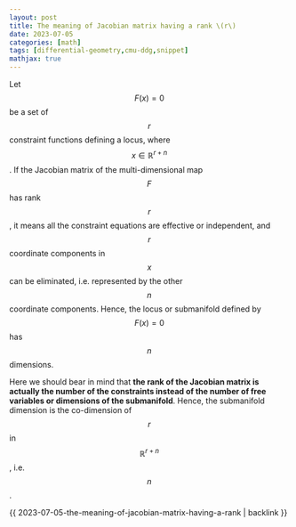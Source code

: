 ```yaml
---
layout: post
title: The meaning of Jacobian matrix having a rank \(r\)
date: 2023-07-05
categories: [math]
tags: [differential-geometry,cmu-ddg,snippet]
mathjax: true
---
```


Let $$F(x) = 0$$ be a set of $$r$$ constraint functions defining a
locus, where $$x\in \mathbb{R}^{r+n}$$. If the Jacobian matrix of the
multi-dimensional map $$F$$ has rank $$r$$, it means all the constraint
equations are effective or independent, and $$r$$ coordinate components
in $$x$$ can be eliminated, i.e. represented by the other $$n$$
coordinate components. Hence, the locus or submanifold defined by
$$F(x) = 0$$ has $$n$$ dimensions.

Here we should bear in mind that **the rank of the Jacobian matrix is
actually the number of the constraints instead of the number of free
variables or dimensions of the submanifold**. Hence, the submanifold
dimension is the co-dimension of $$r$$ in $$\mathbb{R}^{r+n}$$, i.e.
$$n$$.

{{ 2023-07-05-the-meaning-of-jacobian-matrix-having-a-rank | backlink }}
